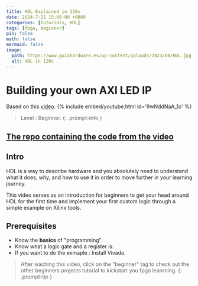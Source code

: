 ```yaml
---
title: HDL Explained in 120s
date: 2024-7-21 15:00:00 +0800
categories: [Tutorials, HDL]
tags: [fpga, beginner]
pin: false
math: false
mermaid: false
image:
  path: https://www.guiahardware.es/wp-content/uploads/2023/08/HDL.jpg
  alt: HDL in 120s
---
```

# Building your own AXI LED IP

Based on this [video](https://youtu.be/9wNddNaA_1o).
{% include embed/youtube.html id='9wNddNaA_1o' %}

> Level : Beginner.
{: .prompt-info }

## [The repo containing the code from the video](https://github.com/0BAB1/BRH_Tutorials/tree/main/3%20HDL%20-%20A%20system%20verilog%20example)

## Intro

HDL is a way to describe hardware and you absolutely need to understand what it does, why, and how to use it in order to move further in your learning journey.

This video serves as an introduction for beginners to get your head around HDL for the first time and implement your first custom logic through a simple example on Xilinx tools.

## Prerequisites

- Know the **basics** of "programming".
- Know what a logic gate and a register is.
- If you want to do the exmaple : Install Vivado.

> After waching this video, click on the "beginner" tag to check out the other beginners projects tutorial to kickstart you fpga leanrning.
{: .prompt-tip }